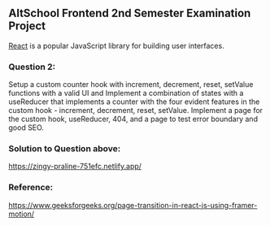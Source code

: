 ## AltSchool Frontend 2nd Semester Examination Project

[React](https://reactjs.org/) is a popular JavaScript library for building user interfaces.

### Question 2:
Setup a custom counter hook with increment, decrement, reset, setValue functions with a valid UI and Implement a combination of states with a useReducer that implements a counter with the four evident features in the custom hook -  increment, decrement, reset, setValue. Implement a page for the custom hook, useReducer, 404, and a page to test error boundary and good SEO.


### Solution to Question above:
https://zingy-praline-751efc.netlify.app/


### Reference:
https://www.geeksforgeeks.org/page-transition-in-react-js-using-framer-motion/